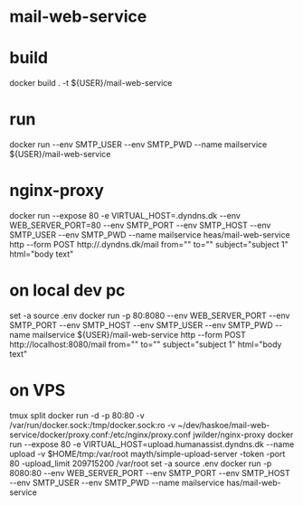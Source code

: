 # mail-web-service

# build
docker build . -t ${USER}/mail-web-service

# run
docker run --env SMTP_USER --env SMTP_PWD --name mailservice ${USER}/mail-web-service 
# nginx-proxy
docker run --expose 80 -e VIRTUAL_HOST=.dyndns.dk --env WEB_SERVER_PORT=80 --env SMTP_PORT --env SMTP_HOST --env SMTP_USER --env SMTP_PWD --name mailservice heas/mail-web-service
http --form POST http://.dyndns.dk/mail from="" to="" subject="subject 1" html="<body>body text</body>"

# on local dev pc
set -a
source .env
docker run -p 80:8080 --env WEB_SERVER_PORT --env SMTP_PORT --env SMTP_HOST --env SMTP_USER --env SMTP_PWD --name mailservice ${USER}/mail-web-service
http --form POST http://localhost:8080/mail from="" to="" subject="subject 1" html="<body>body text</body>"


# on VPS
tmux
split
docker run -d -p 80:80 -v /var/run/docker.sock:/tmp/docker.sock:ro -v ~/dev/haskoe/mail-web-service/docker/proxy.conf:/etc/nginx/proxy.conf jwilder/nginx-proxy
docker run --expose 80 -e VIRTUAL_HOST=upload.humanassist.dyndns.dk --name upload -v $HOME/tmp:/var/root mayth/simple-upload-server -token <token> -port 80 -upload_limit 209715200 /var/root
set -a
source .env
docker run -p 8080:80 --env WEB_SERVER_PORT --env SMTP_PORT --env SMTP_HOST --env SMTP_USER --env SMTP_PWD --name mailservice has/mail-web-service